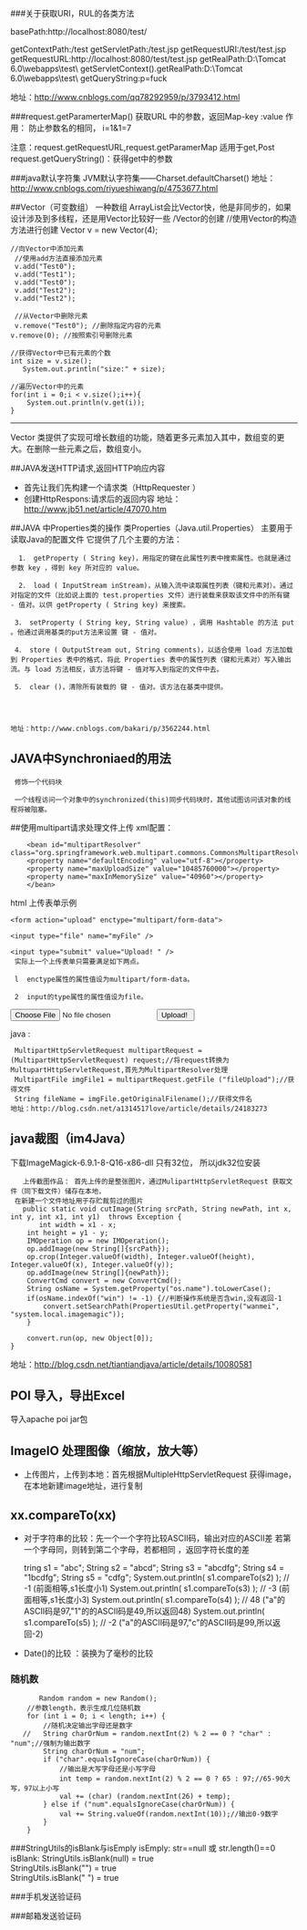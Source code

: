 ###关于获取URI，RUL的各类方法

basePath:http://localhost:8080/test/

getContextPath:/test 
getServletPath:/test.jsp 
getRequestURI:/test/test.jsp 
getRequestURL:http://localhost:8080/test/test.jsp 
getRealPath:D:\Tomcat 6.0\webapps\test\ 
getServletContext().getRealPath:D:\Tomcat 6.0\webapps\test\ 
getQueryString:p=fuck

地址：http://www.cnblogs.com/qq78292959/p/3793412.html

###request.getParamerterMap()
    获取URL 中的参数，返回Map-key :value
    作用： 防止参数名的相同， i=1&1=7

注意：request.getRequestURL,request.getParamerMap 适用于get,Post
     request.getQueryString()：获得get中的参数


###java默认字符集
JVM默认字符集——Charset.defaultCharset()
地址：http://www.cnblogs.com/riyueshiwang/p/4753677.html

##Vector（可变数组）
    一种数组
     ArrayList会比Vector快，他是非同步的，如果设计涉及到多线程，还是用Vector比较好一些
     /Vector的创建
    //使用Vector的构造方法进行创建
     Vector v = new Vector(4);

    //向Vector中添加元素
     //使用add方法直接添加元素
     v.add("Test0");
     v.add("Test1");
     v.add("Test0");
     v.add("Test2");
     v.add("Test2");

     //从Vector中删除元素
     v.remove("Test0"); //删除指定内容的元素
    v.remove(0); //按照索引号删除元素

    //获得Vector中已有元素的个数
    int size = v.size();
       System.out.println("size:" + size);

    //遍历Vector中的元素
    for(int i = 0;i < v.size();i++){
        System.out.println(v.get(i));
    }  
 -------------
Vector 类提供了实现可增长数组的功能，随着更多元素加入其中，数组变的更大。在删除一些元素之后，数组变小。 

##JAVA发送HTTP请求,返回HTTP响应内容

* 首先让我们先构建一个请求类（HttpRequester ）
* 创建HttpRespons:请求后的返回内容
    地址：http://www.jb51.net/article/47070.htm



##JAVA 中Properties类的操作
      类Properties（Java.util.Properties）
      主要用于读取Java的配置文件
      它提供了几个主要的方法：

      1． getProperty ( String key)，用指定的键在此属性列表中搜索属性。也就是通过参数 key ，得到 key 所对应的 value。

      2． load ( InputStream inStream)，从输入流中读取属性列表（键和元素对）。通过对指定的文件（比如说上面的 test.properties 文件）进行装载来获取该文件中的所有键 - 值对。以供 getProperty ( String key) 来搜索。

     3． setProperty ( String key, String value) ，调用 Hashtable 的方法 put 。他通过调用基类的put方法来设置 键 - 值对。

     4． store ( OutputStream out, String comments)，以适合使用 load 方法加载到 Properties 表中的格式，将此 Properties 表中的属性列表（键和元素对）写入输出流。与 load 方法相反，该方法将键 - 值对写入到指定的文件中去。

     5． clear ()，清除所有装载的 键 - 值对。该方法在基类中提供。

 


    地址：http://www.cnblogs.com/bakari/p/3562244.html

## JAVA中Synchroniaed的用法
     修饰一个代码块

     一个线程访问一个对象中的synchronized(this)同步代码块时，其他试图访问该对象的线程将被阻塞。

##使用multipart请求处理文件上传
  xml配置：
       
        <bean id="multipartResolver" class="org.springframework.web.multipart.commons.CommonsMultipartResolver">  
        <property name="defaultEncoding" value="utf-8"></property>   
        <property name="maxUploadSize" value="10485760000"></property>  
        <property name="maxInMemorySize" value="40960"></property>  
        </bean>   
  html 上传表单示例

    <form action="upload" enctype="multipart/form-data">

    <input type="file" name="myFile" />

    <input type="submit" value="Upload! " />
     实际上一个上传表单只需要满足如下两点。

     l  enctype属性的属性值设为multipart/form-data。

     2  input的type属性的属性值设为file。

   </form>

   <form action="upload" enctype="multipart/form-data">
 
   <input type="file" name="myFile" />

   <input type="submit" value="Upload! " />

   </form>
java :
    
     MultipartHttpServletRequest multipartRequest = (MultipartHttpServletRequest) request;//将request转换为MultupartHttpServletRequest,首先为MultipartResolver处理
     MultipartFile imgFile1 = multipartRequest.getFile ("fileUpload");//获得文件
     String fileName = imgFile.getOriginalFilename();//获得文件名
    地址：http://blog.csdn.net/a1314517love/article/details/24183273


## java裁图（im4Java）
  下载ImageMagick-6.9.1-8-Q16-x86-dll 只有32位， 所以jdk32位安装
 
       上传截图作品： 首先上传的是整张图片，通过MulipartHttpServletRequest 获取文件（同下载文件）储存在本地，
     在新建一个文件地址用于存贮裁剪过的图片
       public static void cutImage(String srcPath, String newPath, int x, int y, int x1, int y1)  throws Exception {
           int width = x1 - x;
        int height = y1 - y;
        IMOperation op = new IMOperation();
        op.addImage(new String[]{srcPath});
        op.crop(Integer.valueOf(width), Integer.valueOf(height), Integer.valueOf(x), Integer.valueOf(y));
        op.addImage(new String[]{newPath});
        ConvertCmd convert = new ConvertCmd();
        String osName = System.getProperty("os.name").toLowerCase();
        if(osName.indexOf("win") != -1) {//判断操作系统是否含win,没有返回-1
            convert.setSearchPath(PropertiesUtil.getProperty("wanmei", "system.local.imagemagic"));
        }

        convert.run(op, new Object[0]);
    }

地址：http://blog.csdn.net/tiantiandjava/article/details/10080581



## POI 导入，导出Excel
 导入apache poi jar包




## ImageIO 处理图像（缩放，放大等）
 * 上传图片，上传到本地：首先根据MultipleHttpServletRequest 获得image，在本地新建image地址，进行复制




## xx.compareTo(xx)
* 对于字符串的比较：先一个一个字符比较ASCII码，输出对应的ASCII差
 若第一个字母同，则转到第二个字母，若都相同 ，返回字符长度的差
         
    tring s1 = "abc"; 
    String s2 = "abcd"; 
    String s3 = "abcdfg"; 
    String s4 = "1bcdfg"; 
    String s5 = "cdfg"; 
    System.out.println( s1.compareTo(s2) ); // -1 (前面相等,s1长度小1) 
    System.out.println( s1.compareTo(s3) ); // -3 (前面相等,s1长度小3) 
    System.out.println( s1.compareTo(s4) ); // 48 ("a"的ASCII码是97,"1"的的ASCII码是49,所以返回48) 
    System.out.println( s1.compareTo(s5) ); // -2 ("a"的ASCII码是97,"c"的ASCII码是99,所以返回-2)
* Date()的比较 ：装换为了毫秒的比较
### 随机数
           
           Random random = new Random();
        //参数length，表示生成几位随机数
        for (int i = 0; i < length; i++) {
            //随机决定输出字母还是数字
       //   String charOrNum = random.nextInt(2) % 2 == 0 ? "char" : "num";//强制为输出数字
            String charOrNum = "num";
            if ("char".equalsIgnoreCase(charOrNum)) {
                //输出是大写字母还是小写字母
                int temp = random.nextInt(2) % 2 == 0 ? 65 : 97;//65-90大写，97以上小写
                val += (char) (random.nextInt(26) + temp);
            } else if ("num".equalsIgnoreCase(charOrNum)) {
                val += String.valueOf(random.nextInt(10));//输出0-9数字
            }
        }
###StringUtils的isBlank与isEmply
isEmply: str==null 或 str.length()==0<br />
isBlank: StringUtils.isBlank(null) = true<br />
StringUtils.isBlank("") = true<br />
StringUtils.isBlank(" ") = true

###手机发送验证码

















###邮箱发送验证码